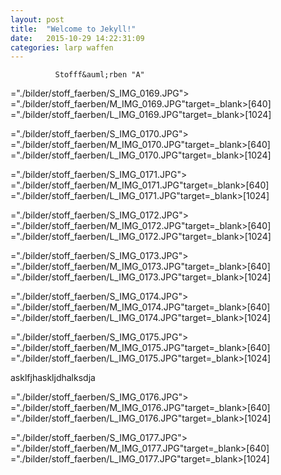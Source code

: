 ```yaml
---
layout: post
title:  "Welcome to Jekyll!"
date:   2015-10-29 14:22:31:09
categories: larp waffen
---
```

        
              Stofff&auml;rben "A"



="./bilder/stoff_faerben/S_IMG_0169.JPG">
="./bilder/stoff_faerben/M_IMG_0169.JPG"target=_blank>[640]
="./bilder/stoff_faerben/L_IMG_0169.JPG"target=_blank>[1024]




="./bilder/stoff_faerben/S_IMG_0170.JPG">
="./bilder/stoff_faerben/M_IMG_0170.JPG"target=_blank>[640]
="./bilder/stoff_faerben/L_IMG_0170.JPG"target=_blank>[1024]




="./bilder/stoff_faerben/S_IMG_0171.JPG">
="./bilder/stoff_faerben/M_IMG_0171.JPG"target=_blank>[640]
="./bilder/stoff_faerben/L_IMG_0171.JPG"target=_blank>[1024]




="./bilder/stoff_faerben/S_IMG_0172.JPG">
="./bilder/stoff_faerben/M_IMG_0172.JPG"target=_blank>[640]
="./bilder/stoff_faerben/L_IMG_0172.JPG"target=_blank>[1024]




="./bilder/stoff_faerben/S_IMG_0173.JPG">
="./bilder/stoff_faerben/M_IMG_0173.JPG"target=_blank>[640]
="./bilder/stoff_faerben/L_IMG_0173.JPG"target=_blank>[1024]




="./bilder/stoff_faerben/S_IMG_0174.JPG">
="./bilder/stoff_faerben/M_IMG_0174.JPG"target=_blank>[640]
="./bilder/stoff_faerben/L_IMG_0174.JPG"target=_blank>[1024]




="./bilder/stoff_faerben/S_IMG_0175.JPG">
="./bilder/stoff_faerben/M_IMG_0175.JPG"target=_blank>[640]
="./bilder/stoff_faerben/L_IMG_0175.JPG"target=_blank>[1024]


asklfjhaskljdhalksdja

="./bilder/stoff_faerben/S_IMG_0176.JPG">
="./bilder/stoff_faerben/M_IMG_0176.JPG"target=_blank>[640]
="./bilder/stoff_faerben/L_IMG_0176.JPG"target=_blank>[1024]




="./bilder/stoff_faerben/S_IMG_0177.JPG">
="./bilder/stoff_faerben/M_IMG_0177.JPG"target=_blank>[640]
="./bilder/stoff_faerben/L_IMG_0177.JPG"target=_blank>[1024]



        
    
